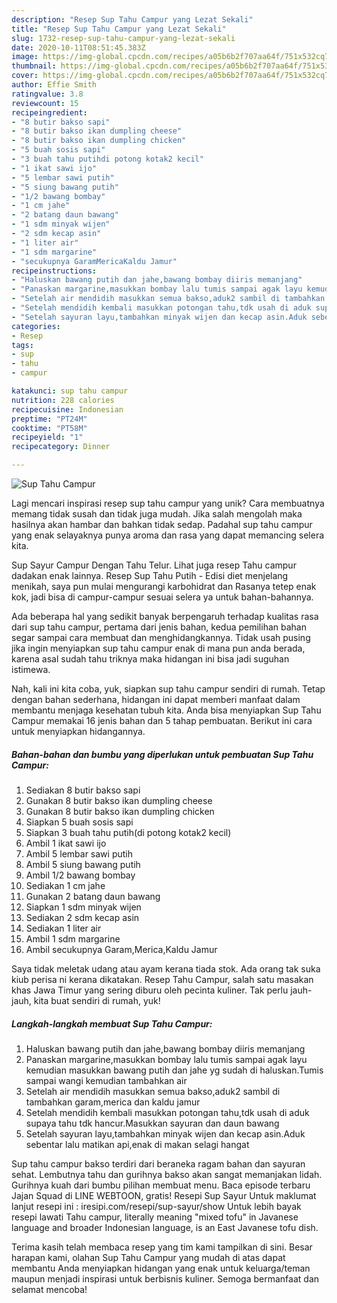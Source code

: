 ```yaml
---
description: "Resep Sup Tahu Campur yang Lezat Sekali"
title: "Resep Sup Tahu Campur yang Lezat Sekali"
slug: 1732-resep-sup-tahu-campur-yang-lezat-sekali
date: 2020-10-11T08:51:45.383Z
image: https://img-global.cpcdn.com/recipes/a05b6b2f707aa64f/751x532cq70/sup-tahu-campur-foto-resep-utama.jpg
thumbnail: https://img-global.cpcdn.com/recipes/a05b6b2f707aa64f/751x532cq70/sup-tahu-campur-foto-resep-utama.jpg
cover: https://img-global.cpcdn.com/recipes/a05b6b2f707aa64f/751x532cq70/sup-tahu-campur-foto-resep-utama.jpg
author: Effie Smith
ratingvalue: 3.8
reviewcount: 15
recipeingredient:
- "8 butir bakso sapi"
- "8 butir bakso ikan dumpling cheese"
- "8 butir bakso ikan dumpling chicken"
- "5 buah sosis sapi"
- "3 buah tahu putihdi potong kotak2 kecil"
- "1 ikat sawi ijo"
- "5 lembar sawi putih"
- "5 siung bawang putih"
- "1/2 bawang bombay"
- "1 cm jahe"
- "2 batang daun bawang"
- "1 sdm minyak wijen"
- "2 sdm kecap asin"
- "1 liter air"
- "1 sdm margarine"
- "secukupnya GaramMericaKaldu Jamur"
recipeinstructions:
- "Haluskan bawang putih dan jahe,bawang bombay diiris memanjang"
- "Panaskan margarine,masukkan bombay lalu tumis sampai agak layu kemudian masukkan bawang putih dan jahe yg sudah di haluskan.Tumis sampai wangi kemudian tambahkan air"
- "Setelah air mendidih masukkan semua bakso,aduk2 sambil di tambahkan garam,merica dan kaldu jamur"
- "Setelah mendidih kembali masukkan potongan tahu,tdk usah di aduk supaya tahu tdk hancur.Masukkan sayuran dan daun bawang"
- "Setelah sayuran layu,tambahkan minyak wijen dan kecap asin.Aduk sebentar lalu matikan api,enak di makan selagi hangat"
categories:
- Resep
tags:
- sup
- tahu
- campur

katakunci: sup tahu campur 
nutrition: 228 calories
recipecuisine: Indonesian
preptime: "PT24M"
cooktime: "PT58M"
recipeyield: "1"
recipecategory: Dinner

---
```



![Sup Tahu Campur](https://img-global.cpcdn.com/recipes/a05b6b2f707aa64f/751x532cq70/sup-tahu-campur-foto-resep-utama.jpg)

Lagi mencari inspirasi resep sup tahu campur yang unik? Cara membuatnya memang tidak susah dan tidak juga mudah. Jika salah mengolah maka hasilnya akan hambar dan bahkan tidak sedap. Padahal sup tahu campur yang enak selayaknya punya aroma dan rasa yang dapat memancing selera kita.

Sup Sayur Campur Dengan Tahu Telur. Lihat juga resep Tahu campur dadakan enak lainnya. Resep Sup Tahu Putih - Edisi diet menjelang menikah, saya pun mulai mengurangi karbohidrat dan Rasanya tetep enak kok, jadi bisa di campur-campur sesuai selera ya untuk bahan-bahannya.

Ada beberapa hal yang sedikit banyak berpengaruh terhadap kualitas rasa dari sup tahu campur, pertama dari jenis bahan, kedua pemilihan bahan segar sampai cara membuat dan menghidangkannya. Tidak usah pusing jika ingin menyiapkan sup tahu campur enak di mana pun anda berada, karena asal sudah tahu triknya maka hidangan ini bisa jadi suguhan istimewa.


Nah, kali ini kita coba, yuk, siapkan sup tahu campur sendiri di rumah. Tetap dengan bahan sederhana, hidangan ini dapat memberi manfaat dalam membantu menjaga kesehatan tubuh kita. Anda bisa menyiapkan Sup Tahu Campur memakai 16 jenis bahan dan 5 tahap pembuatan. Berikut ini cara untuk menyiapkan hidangannya.

<!--inarticleads1-->

##### Bahan-bahan dan bumbu yang diperlukan untuk pembuatan Sup Tahu Campur:

1. Sediakan 8 butir bakso sapi
1. Gunakan 8 butir bakso ikan dumpling cheese
1. Gunakan 8 butir bakso ikan dumpling chicken
1. Siapkan 5 buah sosis sapi
1. Siapkan 3 buah tahu putih(di potong kotak2 kecil)
1. Ambil 1 ikat sawi ijo
1. Ambil 5 lembar sawi putih
1. Ambil 5 siung bawang putih
1. Ambil 1/2 bawang bombay
1. Sediakan 1 cm jahe
1. Gunakan 2 batang daun bawang
1. Siapkan 1 sdm minyak wijen
1. Sediakan 2 sdm kecap asin
1. Sediakan 1 liter air
1. Ambil 1 sdm margarine
1. Ambil secukupnya Garam,Merica,Kaldu Jamur


Saya tidak meletak udang atau ayam kerana tiada stok. Ada orang tak suka kiub perisa ni kerana dikatakan. Resep Tahu Campur, salah satu masakan khas Jawa Timur yang sering diburu oleh pecinta kuliner. Tak perlu jauh-jauh, kita buat sendiri di rumah, yuk! 

<!--inarticleads2-->

##### Langkah-langkah membuat Sup Tahu Campur:

1. Haluskan bawang putih dan jahe,bawang bombay diiris memanjang
1. Panaskan margarine,masukkan bombay lalu tumis sampai agak layu kemudian masukkan bawang putih dan jahe yg sudah di haluskan.Tumis sampai wangi kemudian tambahkan air
1. Setelah air mendidih masukkan semua bakso,aduk2 sambil di tambahkan garam,merica dan kaldu jamur
1. Setelah mendidih kembali masukkan potongan tahu,tdk usah di aduk supaya tahu tdk hancur.Masukkan sayuran dan daun bawang
1. Setelah sayuran layu,tambahkan minyak wijen dan kecap asin.Aduk sebentar lalu matikan api,enak di makan selagi hangat


Sup tahu campur bakso terdiri dari beraneka ragam bahan dan sayuran sehat. Lembutnya tahu dan gurihnya bakso akan sangat memanjakan lidah. Gurihnya kuah dari bumbu pilihan membuat menu. Baca episode terbaru Jajan Squad di LINE WEBTOON, gratis! Resepi Sup Sayur Untuk maklumat lanjut resepi ini : iresipi.com/resepi/sup-sayur/show Untuk lebih bayak resepi lawati Tahu campur, literally meaning &#34;mixed tofu&#34; in Javanese language and broader Indonesian language, is an East Javanese tofu dish. 

Terima kasih telah membaca resep yang tim kami tampilkan di sini. Besar harapan kami, olahan Sup Tahu Campur yang mudah di atas dapat membantu Anda menyiapkan hidangan yang enak untuk keluarga/teman maupun menjadi inspirasi untuk berbisnis kuliner. Semoga bermanfaat dan selamat mencoba!
